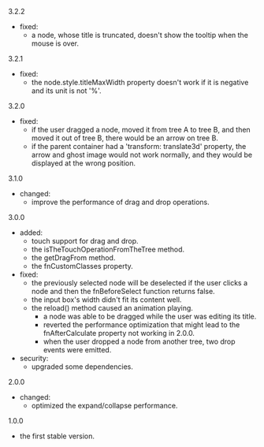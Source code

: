 3.2.2
- fixed:
	- a node, whose title is truncated, doesn't show the tooltip when the mouse is over.

3.2.1
- fixed:
	- the node.style.titleMaxWidth property doesn't work if it is negative and its unit is not '%'.

3.2.0
- fixed:
	- if the user dragged a node, moved it from tree A to tree B, and then moved it out of tree B, there would be an arrow on tree B.
	- if the parent container had a 'transform: translate3d' property, the arrow and ghost image would not work normally, and they would be displayed at the wrong position.

3.1.0
- changed:
    - improve the performance of drag and drop operations.

3.0.0
- added:
	- touch support for drag and drop.
	- the isTheTouchOperationFromTheTree method.
	- the getDragFrom method.
	- the fnCustomClasses property.
- fixed:
	- the previously selected node will be deselected if the user clicks a node and then the fnBeforeSelect
	function returns false.
  - the input box's width didn't fit its content well.
  - the reload() method caused an animation playing.
	- a node was able to be dragged while the user was editing its title.
	- reverted the performance optimization that might lead to the fnAfterCalculate property not working in 2.0.0.
	- when the user dropped a node from another tree, two drop events were emitted.
- security:
	- upgraded some dependencies.

2.0.0
- changed:
	- optimized the expand/collapse performance.

1.0.0
- the first stable version.